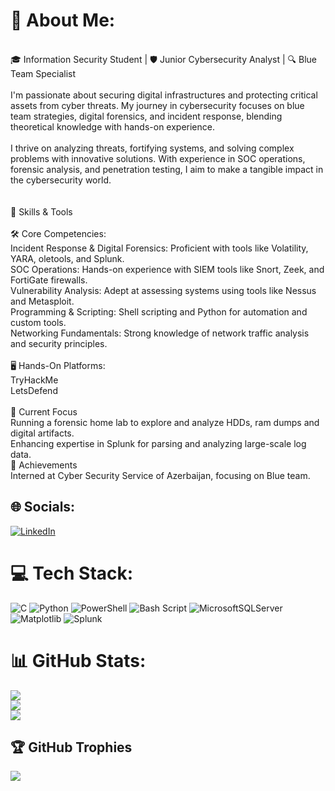 # 💫 About Me:
<br>🎓 Information Security Student | 🛡️ Junior Cybersecurity Analyst | 🔍 Blue Team Specialist
<br>
<br>I'm passionate about securing digital infrastructures and protecting critical assets from cyber threats. My journey in cybersecurity focuses on blue team strategies, digital forensics, and incident response, blending theoretical knowledge with hands-on experience.
<br>
<br>I thrive on analyzing threats, fortifying systems, and solving complex problems with innovative solutions. With experience in SOC operations, forensic analysis, and penetration testing, I aim to make a tangible impact in the cybersecurity world.<br><br><br>🔧 Skills & Tools<br><br>🛠️ Core Competencies:<br>Incident Response & Digital Forensics: Proficient with tools like Volatility, YARA, oletools, and Splunk.<br>SOC Operations: Hands-on experience with SIEM tools like Snort, Zeek, and FortiGate firewalls.<br>Vulnerability Analysis: Adept at assessing systems using tools like Nessus and Metasploit.<br>Programming & Scripting: Shell scripting and Python for automation and custom tools.<br>Networking Fundamentals: Strong knowledge of network traffic analysis and security principles.<br><br>🖥️ Hands-On Platforms:<br>TryHackMe<br>LetsDefend<br><br>🌱 Current Focus<br>Running a forensic home lab to explore and analyze HDDs, ram dumps and digital artifacts.<br>Enhancing expertise in Splunk for parsing and analyzing large-scale log data.<br>🌟 Achievements<br>Interned at Cyber Security Service of Azerbaijan, focusing on Blue team.<br>

## 🌐 Socials:
[![LinkedIn](https://img.shields.io/badge/LinkedIn-%230077B5.svg?logo=linkedin&logoColor=white)](https://www.linkedin.com/in/faganmirzayev-goat)

# 💻 Tech Stack:
![C](https://img.shields.io/badge/c-%2300599C.svg?style=for-the-badge&logo=c&logoColor=white) ![Python](https://img.shields.io/badge/python-3670A0?style=for-the-badge&logo=python&logoColor=ffdd54) ![PowerShell](https://img.shields.io/badge/PowerShell-%235391FE.svg?style=for-the-badge&logo=powershell&logoColor=white) ![Bash Script](https://img.shields.io/badge/bash_script-%23121011.svg?style=for-the-badge&logo=gnu-bash&logoColor=white) ![MicrosoftSQLServer](https://img.shields.io/badge/Microsoft%20SQL%20Server-CC2927?style=for-the-badge&logo=microsoft%20sql%20server&logoColor=white) ![Matplotlib](https://img.shields.io/badge/Matplotlib-%23ffffff.svg?style=for-the-badge&logo=Matplotlib&logoColor=black) ![Splunk](https://img.shields.io/badge/splunk-%23000000.svg?style=for-the-badge&logo=splunk&logoColor=white)

# 📊 GitHub Stats:
![](https://github-readme-stats.vercel.app/api?username=faganmirzayev&theme=radical&hide_border=false&include_all_commits=true&count_private=true)<br/>
![](https://github-readme-streak-stats.herokuapp.com/?user=faganmirzayev&theme=radical&hide_border=false)<br/>
![](https://github-readme-stats.vercel.app/api/top-langs/?username=faganmirzayev&theme=radical&hide_border=false&include_all_commits=true&count_private=true&layout=compact)

## 🏆 GitHub Trophies
![](https://github-profile-trophy.vercel.app/?username=faganmirzayev&theme=radical&no-frame=false&no-bg=true&margin-w=4)
